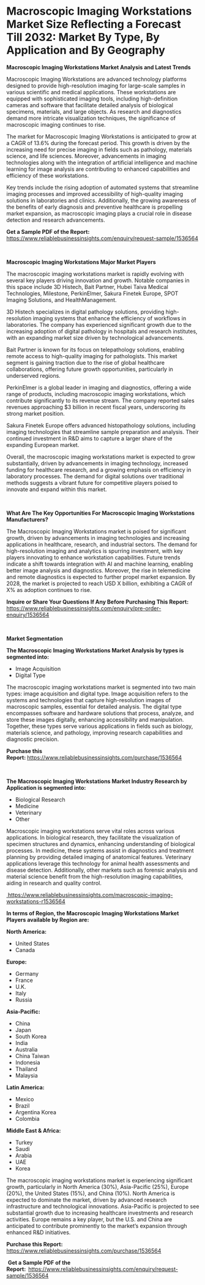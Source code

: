 <p><h1>Macroscopic Imaging Workstations Market Size Reflecting a Forecast Till 2032: Market By Type, By Application and By Geography</h1></p><p><strong>Macroscopic Imaging Workstations Market Analysis and Latest Trends</strong></p>
<p><p>Macroscopic Imaging Workstations are advanced technology platforms designed to provide high-resolution imaging for large-scale samples in various scientific and medical applications. These workstations are equipped with sophisticated imaging tools, including high-definition cameras and software that facilitate detailed analysis of biological specimens, materials, and large objects. As research and diagnostics demand more intricate visualization techniques, the significance of macroscopic imaging continues to rise.</p><p>The market for Macroscopic Imaging Workstations is anticipated to grow at a CAGR of 13.6% during the forecast period. This growth is driven by the increasing need for precise imaging in fields such as pathology, materials science, and life sciences. Moreover, advancements in imaging technologies along with the integration of artificial intelligence and machine learning for image analysis are contributing to enhanced capabilities and efficiency of these workstations.</p><p>Key trends include the rising adoption of automated systems that streamline imaging processes and improved accessibility of high-quality imaging solutions in laboratories and clinics. Additionally, the growing awareness of the benefits of early diagnosis and preventive healthcare is propelling market expansion, as macroscopic imaging plays a crucial role in disease detection and research advancements.</p></p>
<p><strong>Get a Sample PDF of the Report:&nbsp;</strong> <a href="https://www.reliablebusinessinsights.com/enquiry/request-sample/1536564?utm_campaign=3109&utm_medium=2&utm_source=Github&utm_content=ia&utm_term=14042025&utm_id=macroscopic-imaging-workstations">https://www.reliablebusinessinsights.com/enquiry/request-sample/1536564</a></p>
<p>&nbsp;</p>
<p><strong>Macroscopic Imaging Workstations Major Market Players</strong></p>
<p><p>The macroscopic imaging workstations market is rapidly evolving with several key players driving innovation and growth. Notable companies in this space include 3D Histech, Bait Partner, Hubei Taiva Medical Technologies, Milestone, PerkinElmer, Sakura Finetek Europe, SPOT Imaging Solutions, and HealthManagement.</p><p>3D Histech specializes in digital pathology solutions, providing high-resolution imaging systems that enhance the efficiency of workflows in laboratories. The company has experienced significant growth due to the increasing adoption of digital pathology in hospitals and research institutes, with an expanding market size driven by technological advancements.</p><p>Bait Partner is known for its focus on telepathology solutions, enabling remote access to high-quality imaging for pathologists. This market segment is gaining traction due to the rise of global healthcare collaborations, offering future growth opportunities, particularly in underserved regions.</p><p>PerkinElmer is a global leader in imaging and diagnostics, offering a wide range of products, including macroscopic imaging workstations, which contribute significantly to its revenue stream. The company reported sales revenues approaching $3 billion in recent fiscal years, underscoring its strong market position.</p><p>Sakura Finetek Europe offers advanced histopathology solutions, including imaging technologies that streamline sample preparation and analysis. Their continued investment in R&D aims to capture a larger share of the expanding European market.</p><p>Overall, the macroscopic imaging workstations market is expected to grow substantially, driven by advancements in imaging technology, increased funding for healthcare research, and a growing emphasis on efficiency in laboratory processes. The demand for digital solutions over traditional methods suggests a vibrant future for competitive players poised to innovate and expand within this market.</p></p>
<p>&nbsp;</p>
<p><strong>What Are The Key Opportunities For Macroscopic Imaging Workstations Manufacturers?</strong></p>
<p><p>The Macroscopic Imaging Workstations market is poised for significant growth, driven by advancements in imaging technologies and increasing applications in healthcare, research, and industrial sectors. The demand for high-resolution imaging and analytics is spurring investment, with key players innovating to enhance workstation capabilities. Future trends indicate a shift towards integration with AI and machine learning, enabling better image analysis and diagnostics. Moreover, the rise in telemedicine and remote diagnostics is expected to further propel market expansion. By 2028, the market is projected to reach USD X billion, exhibiting a CAGR of X% as adoption continues to rise.</p></p>
<p><strong>Inquire or Share Your Questions If Any Before Purchasing This Report:</strong> <a href="https://www.reliablebusinessinsights.com/enquiry/pre-order-enquiry/1536564?utm_campaign=3109&utm_medium=2&utm_source=Github&utm_content=ia&utm_term=14042025&utm_id=macroscopic-imaging-workstations">https://www.reliablebusinessinsights.com/enquiry/pre-order-enquiry/1536564</a></p>
<p>&nbsp;</p>
<p><strong>Market Segmentation</strong></p>
<p><strong>The Macroscopic Imaging Workstations Market Analysis by types is segmented into:</strong></p>
<p><ul><li>Image Acquisition</li><li>Digital Type</li></ul></p>
<p><p>The macroscopic imaging workstations market is segmented into two main types: image acquisition and digital type. Image acquisition refers to the systems and technologies that capture high-resolution images of macroscopic samples, essential for detailed analysis. The digital type encompasses software and hardware solutions that process, analyze, and store these images digitally, enhancing accessibility and manipulation. Together, these types serve various applications in fields such as biology, materials science, and pathology, improving research capabilities and diagnostic precision.</p></p>
<p><strong>Purchase this Report:&nbsp;</strong><a href="https://www.reliablebusinessinsights.com/purchase/1536564?utm_campaign=3109&utm_medium=2&utm_source=Github&utm_content=ia&utm_term=14042025&utm_id=macroscopic-imaging-workstations">https://www.reliablebusinessinsights.com/purchase/1536564</a></p>
<p>&nbsp;</p>
<p><strong>The Macroscopic Imaging Workstations Market Industry Research by Application is segmented into:</strong></p>
<p><ul><li>Biological Research</li><li>Medicine</li><li>Veterinary</li><li>Other</li></ul></p>
<p><p>Macroscopic imaging workstations serve vital roles across various applications. In biological research, they facilitate the visualization of specimen structures and dynamics, enhancing understanding of biological processes. In medicine, these systems assist in diagnostics and treatment planning by providing detailed imaging of anatomical features. Veterinary applications leverage this technology for animal health assessments and disease detection. Additionally, other markets such as forensic analysis and material science benefit from the high-resolution imaging capabilities, aiding in research and quality control.</p></p>
<p><a href="https://www.reliablebusinessinsights.com/macroscopic-imaging-workstations-r1536564?utm_campaign=3109&utm_medium=2&utm_source=Github&utm_content=ia&utm_term=14042025&utm_id=macroscopic-imaging-workstations">&nbsp;https://www.reliablebusinessinsights.com/macroscopic-imaging-workstations-r1536564</a></p>
<p><strong>In terms of Region, the Macroscopic Imaging Workstations Market Players available by Region are:</strong></p>
<p>
    <p> <strong> North America: </strong>
        <ul>
            <li>United States</li>
            <li>Canada</li>
        </ul>
        </p> 
    <p> <strong> Europe: </strong>
        <ul>
            <li>Germany</li>
            <li>France</li>
            <li>U.K.</li>
            <li>Italy</li>
            <li>Russia</li>
        </ul>
        </p> 
    <p> <strong> Asia-Pacific: </strong>
        <ul>
            <li>China</li>
            <li>Japan</li>
            <li>South Korea</li>
            <li>India</li>
            <li>Australia</li>
            <li>China Taiwan</li>
            <li>Indonesia</li>
            <li>Thailand</li>
            <li>Malaysia</li>
        </ul>
        </p> 
    <p> <strong> Latin America: </strong>
        <ul>
            <li>Mexico</li>
            <li>Brazil</li>
            <li>Argentina Korea</li>
            <li>Colombia</li>
        </ul>
        </p> 
    <p> <strong> Middle East & Africa: </strong>
        <ul>
            <li>Turkey</li>
            <li>Saudi</li>
            <li>Arabia</li>
            <li>UAE</li>
            <li>Korea</li>
        </ul>
    </p>
    </p>
<p><p>The macroscopic imaging workstations market is experiencing significant growth, particularly in North America (30%), Asia-Pacific (25%), Europe (20%), the United States (15%), and China (10%). North America is expected to dominate the market, driven by advanced research infrastructure and technological innovations. Asia-Pacific is projected to see substantial growth due to increasing healthcare investments and research activities. Europe remains a key player, but the U.S. and China are anticipated to contribute prominently to the market’s expansion through enhanced R&D initiatives.</p></p>
<p><strong>Purchase this Report: </strong><a href="https://www.reliablebusinessinsights.com/purchase/1536564?utm_campaign=3109&utm_medium=2&utm_source=Github&utm_content=ia&utm_term=14042025&utm_id=macroscopic-imaging-workstations">https://www.reliablebusinessinsights.com/purchase/1536564</a></p>
<p>&nbsp;<strong>Get a Sample PDF of the Report:&nbsp;&nbsp;</strong><a href="https://www.reliablebusinessinsights.com/enquiry/request-sample/1536564?utm_campaign=3109&utm_medium=2&utm_source=Github&utm_content=ia&utm_term=14042025&utm_id=macroscopic-imaging-workstations">https://www.reliablebusinessinsights.com/enquiry/request-sample/1536564</a></p>
<p><strong></strong></p>
<p><p></p><p></p><p></p></p>